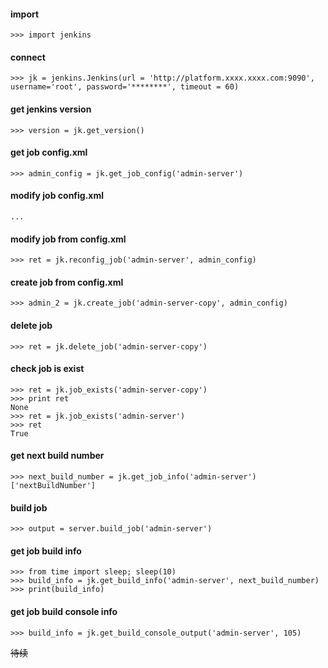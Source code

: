 

#### import
    >>> import jenkins

#### connect
    >>> jk = jenkins.Jenkins(url = 'http://platform.xxxx.xxxx.com:9090', username='root', password='********', timeout = 60)

#### get jenkins version
    >>> version = jk.get_version()

#### get job config.xml
    >>> admin_config = jk.get_job_config('admin-server')

#### modify job config.xml
    ...

#### modify job from config.xml
    >>> ret = jk.reconfig_job('admin-server', admin_config)

#### create job from config.xml
    >>> admin_2 = jk.create_job('admin-server-copy', admin_config)

#### delete job
    >>> ret = jk.delete_job('admin-server-copy')

#### check job is exist
    >>> ret = jk.job_exists('admin-server-copy')
    >>> print ret
    None
    >>> ret = jk.job_exists('admin-server')
    >>> ret
    True

#### get next build number
    >>> next_build_number = jk.get_job_info('admin-server')['nextBuildNumber']

#### build job
    >>> output = server.build_job('admin-server')

#### get job build info
    >>> from time import sleep; sleep(10)
    >>> build_info = jk.get_build_info('admin-server', next_build_number)
    >>> print(build_info)

#### get job build console info
    >>> build_info = jk.get_build_console_output('admin-server', 105)

~~待续~~





